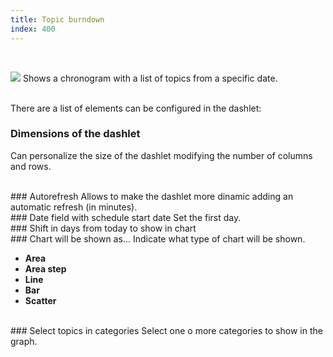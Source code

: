 ```yaml
---
title: Topic burndown
index: 400
---
```


    
<br />

<img src="/static/images/icons/chart_line.png" /> Shows a chronogram with a list of topics from a specific date.

<br />
There are a list of elements can be configured in the dashlet:


### Dimensions of the dashlet
Can personalize the size of the dashlet modifying the number of columns and rows.

<br />
### Autorefresh
Allows to make the dashlet more dinamic adding an automatic refresh (in minutes).


<br />
###  Date field with schedule start date
Set the first day.

<br />
### Shift in days from today to show in chart

<br />
### Chart will be shown as...
Indicate what type of chart will be shown.

- **Area**
- **Area step**
- **Line**
- **Bar**
- **Scatter**

<br />
### Select topics in categories
Select one o more categories to show in the graph.


